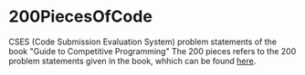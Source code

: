 # 200PiecesOfCode
CSES (Code Submission Evaluation System) problem statements of the book "Guide to Competitive Programming"
The 200 pieces refers to the 200 problem statements given in the book, whhich can be found [here](https://cses.fi/problemset/list).
